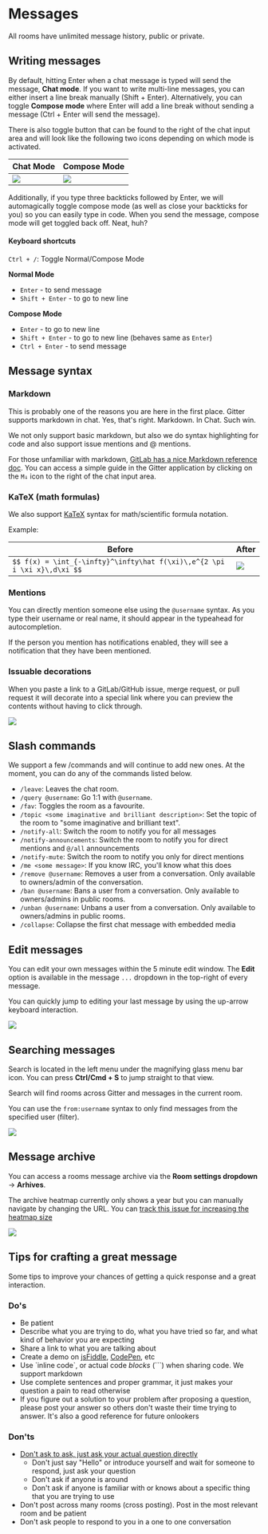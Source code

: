 # Messages

All rooms have unlimited message history, public or private.


## Writing messages

By default, hitting Enter when a chat message is typed will send the message, **Chat mode**. If you want to write multi-line messages, you can either insert a line break manually (Shift + Enter). Alternatively, you can toggle **Compose mode** where Enter will add a line break without sending a message (Ctrl + Enter will send the message).

There is also toggle button that can be found to the right of the chat input area and will look like the following two icons depending on which mode is activated.

Chat Mode | Compose Mode
--- | ---
![](https://i.imgur.com/nmLvAJo.png) | ![](https://i.imgur.com/yUGHhwV.png)

Additionally, if you type three backticks followed by Enter, we will automagically toggle compose mode (as well as close your backticks for you) so you can easily type in code. When you send the message, compose mode will get toggled back off. Neat, huh?

#### Keyboard shortcuts

`Ctrl + /`: Toggle Normal/Compose Mode

**Normal Mode**

- `Enter` - to send message
- `Shift + Enter` - to go to new line

**Compose Mode**

- `Enter` - to go to new line
- `Shift + Enter` - to go to new line (behaves same as `Enter`)
- `Ctrl + Enter` - to send message


## Message syntax

### Markdown

This is probably one of the reasons you are here in the first place. Gitter supports markdown in chat. Yes, that's right. Markdown. In Chat. Such win.

We not only support basic markdown, but also we do syntax highlighting for code and also support issue mentions and @ mentions.

For those unfamiliar with markdown, [GitLab has a nice Markdown reference doc](https://docs.gitlab.com/ee/user/markdown.html). You can access a simple guide in the Gitter application by clicking on the `M↓` icon to the right of the chat input area.

### KaTeX (math formulas)

We also support [KaTeX](https://khan.github.io/KaTeX/) syntax for math/scientific formula notation.

Example:

Before | After
--- | ---
`$$ f(x) = \int_{-\infty}^\infty\hat f(\xi)\,e^{2 \pi i \xi x}\,d\xi $$` | ![](https://i.imgur.com/XXC1uoj.png)

### Mentions

You can directly mention someone else using the `@username` syntax. As you type their username or real name, it should appear in the typeahead for autocompletion.

If the person you mention has notifications enabled, they will see a notification that they have been mentioned.


### Issuable decorations

When you paste a link to a GitLab/GitHub issue, merge request, or pull request it will decorate into a special link where you can preview the contents without having to click through.

![](https://i.imgur.com/l0C97yR.png)


## Slash commands

We support a few /commands and will continue to add new ones. At the moment, you can do any of the commands listed below.

 - `/leave`: Leaves the chat room.
 - `/query @username`: Go 1:1 with `@username`.
 - `/fav`: Toggles the room as a favourite.
 - `/topic <some imaginative and brilliant description>`: Set the topic of the room to "some imaginative and brilliant text".
 - `/notify-all`: Switch the room to notify you for all messages
 - `/notify-announcements`: Switch the room to notify you for direct mentions and `@/all` announcements
 - `/notify-mute`: Switch the room to notify you only for direct mentions
 - `/me <some message>`: If you know IRC, you'll know what this does
 - `/remove @username`: Removes a user from a conversation. Only available to owners/admin of the conversation.
 - `/ban @username`: Bans a user from a conversation. Only available to owners/admins in public rooms.
 - `/unban @username`: Unbans a user from a conversation. Only available to owners/admins in public rooms.
 - `/collapse`: Collapse the first chat message with embedded media



## Edit messages

You can edit your own messages within the 5 minute edit window. The **Edit** option is available in the message `...` dropdown in the top-right of every message.

You can quickly jump to editing your last message by using the up-arrow keyboard interaction.

![](https://i.imgur.com/28mHUvq.png)


## Searching messages

Search is located in the left menu under the magnifying glass menu bar icon. You can press **Ctrl/Cmd + S** to jump straight to that view.

Search will find rooms across Gitter and messages in the current room.

You can use the `from:username` syntax to only find messages from the specified user (filter).

![](https://i.imgur.com/LYA2Vdf.png)


## Message archive

You can access a rooms message archive via the **Room settings dropdown** -> **Arhives**.

The archive heatmap currently only shows a year but you can manually navigate by changing the URL. You can [track this issue for increasing the heatmap size](https://gitlab.com/gitlab-org/gitter/webapp/issues/785)

![](https://i.imgur.com/L8VrjAn.png)


## Tips for crafting a great message

Some tips to improve your chances of getting a quick response and a great interaction.

### Do's

 - Be patient
 - Describe what you are trying to do, what you have tried so far, and what kind of behavior you are expecting
 - Share a link to what you are talking about
 - Create a demo on [jsFiddle](https://jsfiddle.net/), [CodePen](http://codepen.io/), etc
 - Use \`inline code\`, or actual code _blocks_ (```) when sharing code. We support markdown
 - Use complete sentences and proper grammar, it just makes your question a pain to read otherwise
 - If you figure out a solution to your problem after proposing a question, please post your answer so others don't waste their time trying to answer. It's also a good reference for future onlookers

### Don'ts

 - [Don't ask to ask, just ask your actual question directly](http://sol.gfxile.net/dontask.html)
    - Don't just say "Hello" or introduce yourself and wait for someone to respond, just ask your question
    - Don't ask if anyone is around
    - Don't ask if anyone is familiar with or knows about a specific thing that you are trying to use
 - Don't post across many rooms (cross posting). Post in the most relevant room and be patient
 - Don't ask people to respond to you in a one to one conversation
